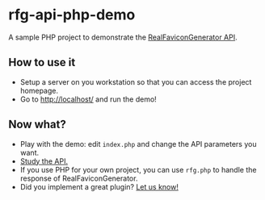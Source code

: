 rfg-api-php-demo
================

A sample PHP project to demonstrate the <a href="http://realfavicongenerator.net/api">RealFaviconGenerator API</a>.

How to use it
-------------

- Setup a server on you workstation so that you can access the project homepage.
- Go to <a href="http://localhost/">http://localhost/</a> and run the demo!

Now what?
---------

- Play with the demo: edit <code>index.php</code> and change the API parameters you want.
- <a href="http://realfavicongenerator.net/api">Study the API.</a>
- If you use PHP for your own project, you can use <code>rfg.php</code> to handle the response of RealFaviconGenerator.
- Did you implement a great plugin? <a href="mailto:contact@realfavicongenerator.net">Let us know!</a>
